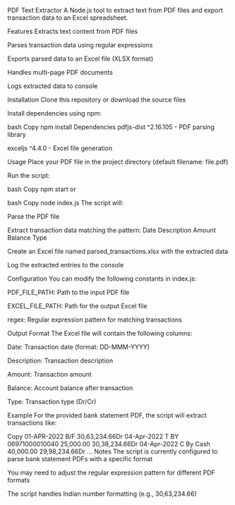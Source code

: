 PDF Text Extractor
A Node.js tool to extract text from PDF files and export transaction data to an Excel spreadsheet.

Features
Extracts text content from PDF files

Parses transaction data using regular expressions

Exports parsed data to an Excel file (XLSX format)

Handles multi-page PDF documents

Logs extracted data to console

Installation
Clone this repository or download the source files

Install dependencies using npm:

bash
Copy
npm install
Dependencies
pdfjs-dist ^2.16.105 - PDF parsing library

exceljs ^4.4.0 - Excel file generation

Usage
Place your PDF file in the project directory (default filename: file.pdf)

Run the script:

bash
Copy
npm start
or

bash
Copy
node index.js
The script will:

Parse the PDF file

Extract transaction data matching the pattern: Date Description Amount Balance Type

Create an Excel file named parsed_transactions.xlsx with the extracted data

Log the extracted entries to the console

Configuration
You can modify the following constants in index.js:

PDF_FILE_PATH: Path to the input PDF file

EXCEL_FILE_PATH: Path for the output Excel file

regex: Regular expression pattern for matching transactions

Output Format
The Excel file will contain the following columns:

Date: Transaction date (format: DD-MMM-YYYY)

Description: Transaction description

Amount: Transaction amount

Balance: Account balance after transaction

Type: Transaction type (Dr/Cr)

Example
For the provided bank statement PDF, the script will extract transactions like:

Copy
01-APR-2022 B/F 30,63,234.66Dr
04-Apr-2022 T BY 06971000010040 25,000.00 30,38,234.66Dr
04-Apr-2022 C By Cash 40,000.00 29,98,234.66Dr
...
Notes
The script is currently configured to parse bank statement PDFs with a specific format

You may need to adjust the regular expression pattern for different PDF formats

The script handles Indian number formatting (e.g., 30,63,234.66)
